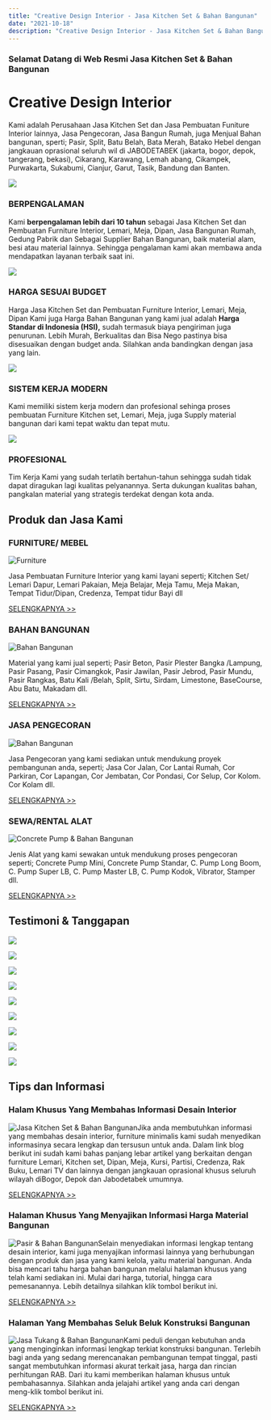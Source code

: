 ```yaml
---
title: "Creative Design Interior - Jasa Kitchen Set & Bahan Bangunan"
date: "2021-10-18"
description: "Creative Design Interior - Jasa Kitchen Set & Bahan Bangunan. [SELENGKAPNYA >>](/blog)..."
---
```


### Selamat Datang di Web Resmi Jasa Kitchen Set & Bahan Bangunan

# Creative Design Interior

Kami adalah Perusahaan Jasa Kitchen Set dan Jasa Pembuatan Funiture Interior lainnya, Jasa Pengecoran, Jasa Bangun Rumah, juga Menjual Bahan bangunan, sperti; Pasir, Split, Batu Belah, Bata Merah, Batako Hebel dengan jangkauan oprasional seluruh wil di JABODETABEK (jakarta, bogor, depok, tangerang, bekasi), Cikarang, Karawang, Lemah abang, Cikampek, Purwakarta, Sukabumi, Cianjur, Garut, Tasik, Bandung dan Banten.

![](/images/page/berpengalaman.png)

### BERPENGALAMAN

Kami **berpengalaman lebih dari 10 tahun** sebagai Jasa Kitchen Set dan Pembuatan Furniture Interior, Lemari, Meja, Dipan, Jasa Bangunan Rumah, Gedung Pabrik dan Sebagai Supplier Bahan Bangunan, baik material alam, besi atau material lainnya. Sehingga pengalaman kami akan membawa anda mendapatkan layanan terbaik saat ini.

![](/images/page/murah.png)

### HARGA SESUAI BUDGET

Harga Jasa Kitchen Set dan Pembuatan Furniture Interior, Lemari, Meja, Dipan Kami juga Harga Bahan Bangunan yang kami jual adalah **Harga Standar di Indonesia (HSI),** sudah termasuk biaya pengiriman juga penurunan. Lebih Murah, Berkualitas dan Bisa Nego pastinya bisa disesuaikan dengan budget anda. Silahkan anda bandingkan dengan jasa yang lain.

![](/images/page/uptodate.png)

### SISTEM KERJA MODERN

Kami memiliki sistem kerja modern dan profesional sehinga proses pembuatan Furniture Kitchen set, Lemari, Meja, juga Supply material bangunan dari kami tepat waktu dan tepat mutu.

![](/images/page/terpercaya.png)

### PROFESIONAL

Tim Kerja Kami yang sudah terlatih bertahun-tahun sehingga sudah tidak dapat diragukan lagi kualitas pelyanannya. Serta dukungan kualitas bahan, pangkalan material yang strategis terdekat dengan kota anda.

## Produk dan Jasa Kami

### FURNITURE/ MEBEL

![Furniture](/images/page/furniture.png)

Jasa Pembuatan Furniture Interior yang kami layani seperti; Kitchen Set/ Lemari Dapur, Lemari Pakaian, Meja Belajar, Meja Tamu, Meja Makan, Tempat Tidur/Dipan, Credenza, Tempat tidur Bayi dll

[SELENGKAPNYA >>](/furniture)

### BAHAN BANGUNAN

![Bahan Bangunan](/images/page/material.png)

Material yang kami jual seperti; Pasir Beton, Pasir Plester Bangka /Lampung, Pasir Pasang, Pasir Cimangkok, Pasir Jawilan, Pasir Jebrod, Pasir Mundu, Pasir Rangkas, Batu Kali /Belah, Split, Sirtu, Sirdam, Limestone, BaseCourse, Abu Batu, Makadam dll.

[SELENGKAPNYA >>](/jual-material)

### JASA PENGECORAN

![Bahan Bangunan](/images/page/jasa-pengecoran.png)

Jasa Pengecoran yang kami sediakan untuk mendukung proyek pembangunan anda, seperti; Jasa Cor Jalan, Cor Lantai Rumah, Cor Parkiran, Cor Lapangan, Cor Jembatan, Cor Pondasi, Cor Selup, Cor Kolom. Cor Kolam dll.

[SELENGKAPNYA >>](/harga-beton-cor)

### SEWA/RENTAL ALAT

![Concrete Pump & Bahan Bangunan](/images/page/sewa-alat.png)

Jenis Alat yang kami sewakan untuk mendukung proses pengecoran seperti; Concrete Pump Mini, Concrete Pump Standar, C. Pump Long Boom, C. Pump Super LB, C. Pump Master LB, C. Pump Kodok, Vibrator, Stamper dll.

[SELENGKAPNYA >>](/sewa)

## Testimoni & Tanggapan

![](/images/page/Screenshot_2019-12-07-11-06-19-86-338x600.png)

![](/images/page/Screenshot_2019-12-07-11-04-34-80-338x600.png)

![](/images/page/Screenshot_2019-12-07-11-13-53-91-338x600.png)

![](/images/page/Screenshot_2019-12-07-11-12-00-87-338x600.png)

![](/images/page/Screenshot_2019-12-07-11-15-20-98-338x600.png)

![](/images/page/Screenshot_2019-12-07-11-14-53-23-338x600.png)

![](/images/page/Screenshot_2019-12-07-11-16-15-06-338x600.png)

![](/images/page/Screenshot_2019-12-10-07-50-11-38-338x600.png)

![](/images/page/Screenshot_2019-12-10-07-53-41-47-338x600.png)

## Tips dan Informasi

### Halam Khusus Yang Membahas Informasi Desain Interior

![Jasa Kitchen Set & Bahan Bangunan](/images/page/kitchen-mini-300x200.jpg)Jika anda membutuhkan informasi yang membahas desain interior, furniture minimalis kami sudah menyedikan informasinya secara lengkap dan tersusun untuk anda. Dalam link blog berikut ini sudah kami bahas panjang lebar artikel yang berkaitan dengan furniture Lemari, Kitchen set, Dipan, Meja, Kursi, Partisi, Credenza, Rak Buku, Lemari TV dan lainnya dengan jangkauan oprasional khusus seluruh wilayah diBogor, Depok dan Jabodetabek umumnya.

[SELENGKAPNYA >>](/mebel/)

### Halaman Khusus Yang Menyajikan Informasi Harga Material Bangunan

![Pasir & Bahan Bangunan](/images/page/pasir-cor-hitam-300x200.jpg)Selain menyediakan informasi lengkap tentang desain interior, kami juga menyajikan informasi lainnya yang berhubungan dengan produk dan jasa yang kami kelola, yaitu material bangunan. Anda bisa mencari tahu harga bahan bangunan melalui halaman khusus yang telah kami sediakan ini. Mulai dari harga, tutorial, hingga cara pemesanannya. Lebih detailnya silahkan klik tombol berikut ini.

[SELENGKAPNYA >>](/info/)

### Halaman Yang Membahas Seluk Beluk Konstruksi Bangunan

![Jasa Tukang & Bahan Bangunan](/images/page/beton-untuk-rumah-300x200.jpg)Kami peduli dengan kebutuhan anda yang menginginkan informasi lengkap terkiat konstruksi bangunan. Terlebih bagi anda yang sedang merencanakan pembangunan tempat tinggal, pasti sangat membutuhkan informasi akurat terkait jasa, harga dan rincian perhitungan RAB. Dari itu kami memberikan halaman khusus untuk pembahasannya. Silahkan anda jelajahi artikel yang anda cari dengan meng-klik tombol berikut ini.

[SELENGKAPNYA >>](/blog)
